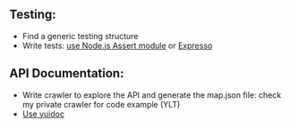 ## Testing:
- Find a generic testing structure
- Write tests: [use Node.js Assert module](http://nodejs.org/api/assert.html) or [Expresso](https://github.com/visionmedia/expresso)

## API Documentation:
- Write crawler to explore the API and generate the map.json file: check my private crawler for code example (YLT)
- [Use yuidoc](http://yui.github.io/yuidoc/)
